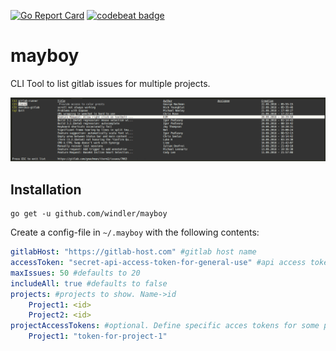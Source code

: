 [![Go Report Card](https://goreportcard.com/badge/github.com/windler/mayboy)](https://goreportcard.com/report/github.com/windler/mayboy) [![codebeat badge](https://codebeat.co/badges/48575e1f-145f-44c1-a9a9-802a3e5bbf0b)](https://codebeat.co/projects/github-com-windler-mayboy-master)

# mayboy
CLI Tool to list gitlab issues for multiple projects.

![Screenshot](screen.png)

## Installation
```shell
go get -u github.com/windler/mayboy
```

Create a config-file in `~/.mayboy` with the following contents:

```yaml
gitlabHost: "https://gitlab-host.com" #gitlab host name
accessToken: "secret-api-access-token-for-general-use" #api access token if neccessary
maxIssues: 50 #defaults to 20
includeAll: true #defaults to false
projects: #projects to show. Name->id
    Project1: <id>
    Project2: <id>
projectAccessTokens: #optional. Define specific acces tokens for some projects
    Project1: "token-for-project-1"
```